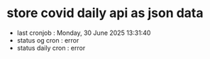 # store covid daily api as json data

- last cronjob : Monday, 30 June 2025 13:31:40
- status og cron : error
- status daily cron : error
      
      